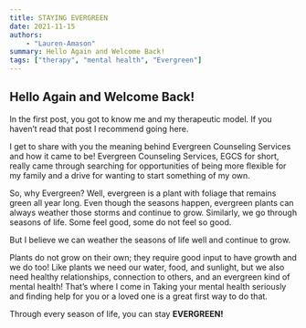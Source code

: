 ```yaml
---
title: STAYING EVERGREEN
date: 2021-11-15
authors:
    - "Lauren-Amason"
summary: Hello Again and Welcome Back!
tags: ["therapy", "mental health", "Evergreen"]
---
```


## Hello Again and Welcome Back!

In the first post, you got to know me and my therapeutic model. If you haven’t read that post I recommend going here.

I get to share with you the meaning behind Evergreen Counseling Services and how it came to be! Evergreen Counseling Services, EGCS for short, really came through searching for opportunities of being more flexible for my family and a drive for wanting to start something of my own.

 So, why Evergreen? Well, evergreen is a plant with foliage that remains green all year long. Even though the seasons happen, evergreen plants can always weather those storms and continue to grow. Similarly, we go through seasons of life. Some feel good, some do not feel so good.

But I believe we can weather the seasons of life well and continue to grow.

Plants do not grow on their own; they require good input to have growth and we do too! Like plants we need our water, food, and sunlight, but we also need healthy relationships, connection to others, and an evergreen kind of mental health! That’s where I come in Taking your mental health seriously and finding help for you or a loved one is a great first way to do that.

Through every season of life, you can stay **EVERGREEN!**
